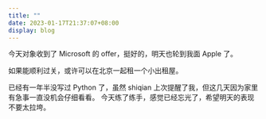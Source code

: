 ```yaml
---
title: ""
date: 2023-01-17T21:37:07+08:00
display: blog
---
```


今天对象收到了 Microsoft 的 offer，挺好的，明天也轮到我面 Apple 了。

如果能顺利过关，或许可以在北京一起租一个小出租屋。

已经有一年半没写过 Python 了，虽然 shiqian 上次提醒了我，但这几天因为家里有急事一直没机会仔细看看。
今天练了练手，感觉已经忘光了，希望明天的表现不要太拉垮。
